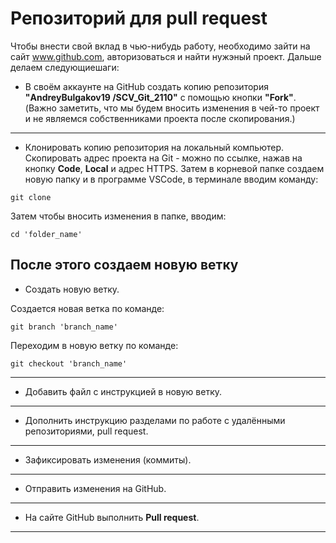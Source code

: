 # Репозиторий для **pull request**
Чтобы внести свой вклад в чью-нибудь работу, необходимо зайти на сайт www.github.com, авторизоваться и найти нужэный проект. Дальше делаем следующиешаги:

* В своём аккаунте на GitHub создать копию репозитория **"AndreyBulgakov19
/SCV_Git_2110"** с помощью кнопки **"Fork"**. (Важно заметить, что мы будем вносить изменения в чей-то проект и не являемся собственниками проекта после скопирования.)
---
* Клонировать копию репозитория на локальный компьютер.
Скопировать адрес проекта на Git - можно по ссылке, нажав на кнопку __Code__, __Local__  и адрес HTTPS.
Затем в корневой папке создаем новую папку и в программе VSCode, в терминале вводим команду:
```
git clone
```
Затем чтобы вносить изменения в папке, вводим:
```
cd 'folder_name'
```
После этого создаем новую ветку
---
* Создать новую ветку.

Создается новая ветка по команде:
```
git branch 'branch_name'
```
Переходим в новую ветку по команде:
```
git checkout 'branch_name'
```
---
* Добавить файл с инструкцией в новую ветку.
---
* Дополнить инструкцию разделами по работе с удалёнными репозиториями, pull request.
---
* Зафиксировать изменения (коммиты).
---
* Отправить изменения на GitHub.
---
* На сайте GitHub выполнить **Pull request**.
---

